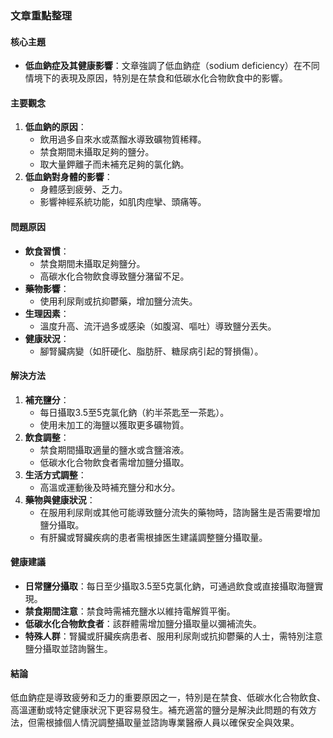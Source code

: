 ### 文章重點整理

#### 核心主題  
- **低血鈉症及其健康影響**：文章強調了低血鈉症（sodium deficiency）在不同情境下的表現及原因，特別是在禁食和低碳水化合物飲食中的影響。  

#### 主要觀念  
1. **低血鈉的原因**：
   - 飲用過多自來水或蒸餾水導致礦物質稀釋。
   - 禁食期間未攝取足夠的鹽分。
   - 取大量鉀離子而未補充足夠的氯化鈉。  
2. **低血鈉對身體的影響**：
   - 身體感到疲勞、乏力。
   - 影響神經系統功能，如肌肉痙攣、頭痛等。  

#### 問題原因  
- **飲食習慣**：  
  - 禁食期間未攝取足夠鹽分。  
  - 高碳水化合物飲食導致鹽分潴留不足。  
- **藥物影響**：  
  - 使用利尿劑或抗抑鬱藥，增加鹽分流失。  
- **生理因素**：  
  - 溫度升高、流汗過多或感染（如腹瀉、嘔吐）導致鹽分丟失。  
- **健康狀況**：  
  - 腳腎臟病變（如肝硬化、脂肪肝、糖尿病引起的腎損傷）。  

#### 解決方法  
1. **補充鹽分**：
   - 每日攝取3.5至5克氯化鈉（約半茶匙至一茶匙）。  
   - 使用未加工的海鹽以獲取更多礦物質。  
2. **飲食調整**：
   - 禁食期間攝取適量的鹽水或含鹽溶液。  
   - 低碳水化合物飲食者需增加鹽分攝取。  
3. **生活方式調整**：
   - 高溫或運動後及時補充鹽分和水分。  
4. **藥物與健康狀況**：  
   - 在服用利尿劑或其他可能導致鹽分流失的藥物時，諮詢醫生是否需要增加鹽分攝取。  
   - 有肝臟或腎臟疾病的患者需根據医生建議調整鹽分攝取量。  

#### 健康建議  
- **日常鹽分攝取**：每日至少攝取3.5至5克氯化鈉，可通過飲食或直接攝取海鹽實現。  
- **禁食期間注意**：禁食時需補充鹽水以維持電解質平衡。  
- **低碳水化合物飲食者**：該群體需增加鹽分攝取量以彌補流失。  
- **特殊人群**：腎臟或肝臟疾病患者、服用利尿劑或抗抑鬱藥的人士，需特別注意鹽分攝取並諮詢醫生。  

#### 結論  
低血鈉症是導致疲勞和乏力的重要原因之一，特別是在禁食、低碳水化合物飲食、高溫運動或特定健康狀況下更容易發生。補充適當的鹽分是解決此問題的有效方法，但需根據個人情況調整攝取量並諮詢專業醫療人員以確保安全與效果。